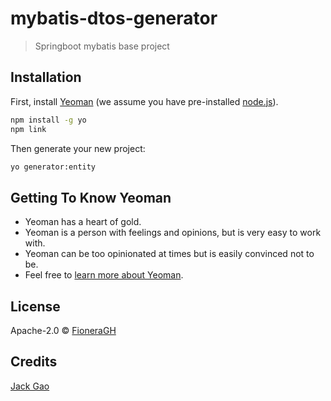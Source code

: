# mybatis-dtos-generator

> Springboot mybatis base project

## Installation

First, install [Yeoman](http://yeoman.io) (we assume you have pre-installed [node.js](https://nodejs.org/)).

```bash
npm install -g yo
npm link
```

Then generate your new project:

```bash
yo generator:entity
```

## Getting To Know Yeoman

* Yeoman has a heart of gold.
* Yeoman is a person with feelings and opinions, but is very easy to work with.
* Yeoman can be too opinionated at times but is easily convinced not to be.
* Feel free to [learn more about Yeoman](http://yeoman.io/).

## License

Apache-2.0 © [FioneraGH](./LICENSE)

[npm-image]: https://badge.fury.io/js/generator-centlingbase.svg
[npm-url]: https://npmjs.org/package/generator-centlingbase
[travis-image]: https://travis-ci.org/junkaigao/generator-centlingbase.svg?branch=master
[travis-url]: https://travis-ci.org/junkaigao/generator-centlingbase
[daviddm-image]: https://david-dm.org/junkaigao/generator-centlingbase.svg?theme=shields.io
[daviddm-url]: https://david-dm.org/junkaigao/generator-centlingbase
[coveralls-image]: https://coveralls.io/repos/junkaigao/generator-centlingbase/badge.svg
[coveralls-url]: https://coveralls.io/r/junkaigao/generator-centlingbase

## Credits

[Jack Gao](mailto:jack.gao.centling.com)
